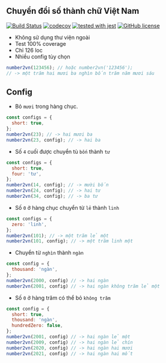 ## Chuyển đổi số thành chữ Việt Nam

[![Build Status](https://travis-ci.org/thanhngch/hunder2vn.svg?branch=main)](https://travis-ci.org/thanhngch/hunder2vn)
[![codecov](https://codecov.io/gh/thanhngch/hunder2vn/branch/main/graph/badge.svg?token=X0XKAJ7POV)](undefined)
[![tested with jest](https://img.shields.io/badge/tested_with-jest-99424f.svg)](https://github.com/facebook/jest)
[![GitHub license](https://img.shields.io/github/license/thanhngch/hunder2vn.svg)](https://github.com/thanhngch/hunder2vn/blob/master/LICENCE)
- Không sử dụng thư viện ngoài
- Test 100% coverage
- Chỉ 126 loc
- Nhiều config tùy chọn

```js
number2vn(123456); // hoặc number2vn('123456');
// -> một trăm hai mươi ba nghìn bốn trăm năm mươi sáu
```

## Config

- Bỏ `mươi` trong hàng chục.

```js
const configs = {
  short: true,
};
number2vn(23); // -> hai mươi ba
number2vn(23, config); // -> hai ba
```

- Số `4` cuối được chuyển tù `bốn` thành `tư`
```js
const configs = {
  short: true,
  four: 'tư',
};
number2vn(14, config); // -> mười bốn
number2vn(24, config); // -> hai tư
number2vn(34, config); // -> ba tư
```

- Số `0` ở hàng chục chuyển từ `lẻ` thành `linh`
```js
const configs = {
  zero: 'linh',
};
number2vn(101); // -> một trăm lẻ một
number2vn(101, config); // -> một trăm linh một
```

- Chuyển từ `nghìn` thành `ngàn`
```js
const config = {
  thousand: 'ngàn',
};
number2vn(2000, config) // -> hai ngàn
number2vn(2001, config) // -> hai ngàn không trăm lẻ một
```

- Số `0` ở hàng trăm có thể bỏ `không trăm`
```js
const config = {
  short: true,
  thousand: 'ngàn',
  hundredZero: false,
};
number2vn(2001, config) // -> hai ngàn lẻ một
number2vn(2009, config) // -> hai ngàn lẻ chín
number2vn(2020, config) // -> hai ngàn hai mươi
number2vn(2021, config) // -> hai ngàn hai mốt
```